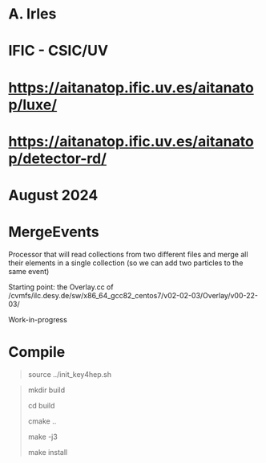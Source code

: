 # A. Irles
# IFIC - CSIC/UV
# https://aitanatop.ific.uv.es/aitanatop/luxe/
# https://aitanatop.ific.uv.es/aitanatop/detector-rd/
# August 2024

# MergeEvents

Processor that will read collections from two different files and merge all their elements in a single collection (so we can add two particles to the same event) 

Starting point: the Overlay.cc of /cvmfs/ilc.desy.de/sw/x86_64_gcc82_centos7/v02-02-03/Overlay/v00-22-03/

Work-in-progress

# Compile

> source ../init_key4hep.sh

> mkdir build
> 
> cd build
> 
> cmake ..
> 
> make -j3
> 
> make install
